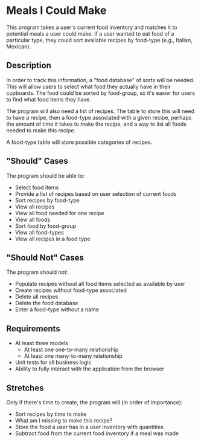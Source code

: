 # Meals I Could Make
This program takes a user's current food inventory and matches it to potential meals a user could make. If a user wanted to eat food of a particular type, they could sort available recipes by food-type (e.g., Italian, Mexican).

## Description
In order to track this information, a "food database" of sorts will be needed. This will allow users to select what food they actually have in their cupboards. The food could be sorted by food-group, so it's easier for users to find what food items they have.

The program will also need a list of recipes. The table to store this will need to have a recipe, then a food-type associated with a given recipe, perhaps the amount of time it takes to make the recipe, and a way to list all foods needed to make this recipe.

A food-type table will store possible categories of recipes.

## "Should" Cases
The program should be able to:
- Select food items
- Provide a list of recipes based on user selection of current foods
- Sort recipes by food-type
- View all recipes
- View all food needed for one recipe
- View all foods
- Sort food by food-group
- View all food-types
- View all recipes in a food type

## "Should Not" Cases
The program should not:
- Populate recipes without all food items selected as available by user
- Create recipes without food-type associated
- Delete all recipes
- Delete the food database
- Enter a food-type without a name

## Requirements
- At least three models
  - At least one one-to-many relationship
  - At least one many-to-many relationship
- Unit tests for all business logic
- Ability to fully interact with the application from the browser

## Stretches
Only if there's time to create, the program will (in order of importance):
- Sort recipes by time to make
- What am I missing to make this recipe?
- Store the food a user has in a user inventory with quantities
- Subtract food from the current food inventory if a meal was made
